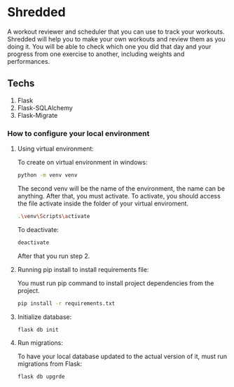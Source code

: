 # Shredded

A workout reviewer and scheduler that you can use to track your workouts. Shredded will help you to make your own workouts and review them as you doing it. You will be able to check which one you did that day and your progress from one exercise to another, including weights and performances.

## Techs

1. Flask
1. Flask-SQLAlchemy
1. Flask-Migrate

### How to configure your local environment

1. Using virtual environment:

    To create on virtual environment in windows:

    ```bash
    python -m venv venv
    ```

    The second venv will be the name of the environment, the name can be anything. After that, you must activate. To activate, you should access the file activate inside the folder of your virtual enviroment.

    ```bash
    .\venv\Scripts\activate
    ```

    To deactivate:

    ```bash
    deactivate
    ```

    After that you run step 2.

1. Running pip install to install requirements file:

    You must run pip command to install project dependencies from the project.

    ```bash
    pip install -r requirements.txt
    ```
1. Initialize database:
    
    ```bash
    flask db init
    ```

1. Run migrations:

    To have your local database updated to the actual version of it, must run migrations from Flask:

    ```bash
    flask db upgrde
    ```
